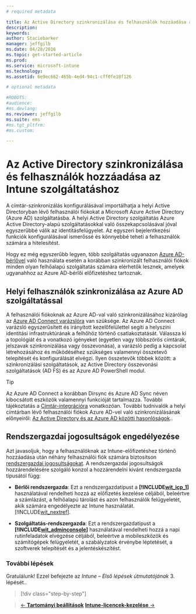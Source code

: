 ```yaml
---
# required metadata

title: Az Active Directory szinkronizálása és felhasználók hozzáadása az Intune szolgáltatáshoz | Microsoft Intune
description:
keywords:
author: Staciebarker
manager: jeffgilb
ms.date: 04/28/2016
ms.topic: get-started-article
ms.prod:
ms.service: microsoft-intune
ms.technology:
ms.assetid: 6e9ec662-465b-4ed4-94c1-cff0fe18f126

# optional metadata

#ROBOTS:
#audience:
#ms.devlang:
ms.reviewer: jeffgilb
ms.suite: ems
#ms.tgt_pltfrm:
#ms.custom:

---
```



# Az Active Directory szinkronizálása és felhasználók hozzáadása az Intune szolgáltatáshoz
A címtár-szinkronizálás konfigurálásával importálhatja a helyi Active Directoryban lévő felhasználói fiókokat a Microsoft Azure Active Directory (Azure AD) szolgáltatásba. A helyi Active Directory szolgáltatás Azure Active Directory-alapú szolgáltatásokkal való összekapcsolásával jóval egyszerűbbé válik az identitásfelügyelet. Az egyszeri bejelentkezési funkciók konfigurálásával ismerőssé és könnyebbé teheti a felhasználók számára a hitelesítést.

Hogy ez még egyszerűbb legyen, több szolgáltatás ugyanazon [Azure AD-bérlővel](http://technet.microsoft.com/library/jj573650.aspx#BKMK_WhatIsAnAzureADTenant) való használata esetén a korábban szinkronizált felhasználói fiókok minden olyan felhőalapú szolgáltatás számára elérhetők lesznek, amelyek ugyanahhoz az Azure AD-bérlői előfizetéshez tartoznak.

## Helyi felhasználók szinkronizálása az Azure AD szolgáltatással
A felhasználói fiókoknak az Azure AD-val való szinkronizálásához kizárólag az [Azure AD Connect varázslóra](https://www.microsoft.com/download/details.aspx?id=47594) van szüksége. Az Azure AD Connect varázsló egyszerűsített és irányított kezelőfelülettel segíti a helyszíni identitási infrastruktúrának a felhőhöz történő csatlakoztatását.  Válassza ki a topológiát és a vonatkozó igényeket (egyetlen vagy többszörös címtárak, jelszavak szinkronizálása vagy összevonása), a varázsló pedig a kapcsolat létrehozásához és működéséhez szükséges valamennyi összetevő telepítését és konfigurálását elvégzi. Ilyen összetevők többek között: a szinkronizálási szolgáltatások, az Active Directory összevonási szolgáltatások (AD FS) és az Azure AD PowerShell modul.

> [!TIP]
> Az Azure AD Connect a korábban Dirsync és Azure AD Sync néven kibocsátott eszközök valamennyi funkcióját tartalmazza. További tájékoztatás a [Címtár-integrációra](http://technet.microsoft.com/library/jj573653.aspx) vonatkozóan. További tudnivalók a helyi címtárban lévő felhasználói fiókok Azure AD-vel való szinkronizálásának előnyeiről: [Az Active Directory és az Azure AD közötti hasonlóságok](http://technet.microsoft.com/library/dn518177.aspx)..

## Rendszergazdai jogosultságok engedélyezése
Azt javasoljuk, hogy a felhasználóknak az Intune-előfizetéshez történő hozzáadása után néhány felhasználói fiók számára biztosítson [rendszergazdai jogosultságokat](administrative-accounts-websites-perms.md). A rendszergazdai jogosultságok hozzárendelésére szolgáló konzol a hozzárendelni kívánt rendszergazda típusától függ:

-   **Bérlői rendszergazda**: Ezt a rendszergazdatípust a **[!INCLUDE[wit_icp_1](../includes/wit_icp_1_md.md)]** használatával rendelheti hozzá az előfizetés kezelése céljából, beleértve a számlázást, a felhőalapú tárolást és azon felhasználók felügyeletét, akik számára engedélyezte az Intune használatát. [!INCLUDE[wit_nextref](../includes/wit_nextref_md.md)].

-   **Szolgáltatás-rendszergazda**: Ezt a rendszergazdatípust a **[!INCLUDE[wit_adminconsole](../includes/wit_adminconsole_md.md)]** használatával rendelheti hozzá a napi rutinfeladatok elvégzése céljából, beleértve a mobileszközök és számítógépek felügyeletét, a szabályzatok érvénybe léptetését, a szoftverek telepítését és a jelentéskészítést.


### További lépések
Gratulálunk! Ezzel befejezte az *Intune – Első lépések útmutatójának* 3. lépését..

>[!div class="step-by-step"]

>[&larr; **Tartományi beállítások**](.\start-with-a-paid-subscription-to-microsoft-intune-step-2.md)     [**Intune-licencek-kezelése** &rarr;](.\start-with-a-paid-subscription-to-microsoft-intune-step-4.md)  


<!--HONumber=May16_HO1-->


